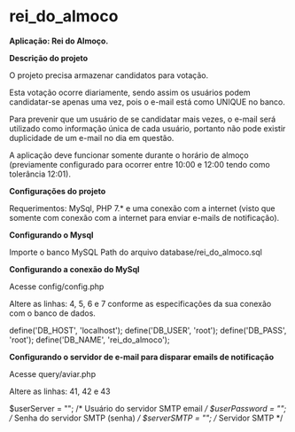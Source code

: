 # rei_do_almoco

<b>Aplicação: Rei do Almoço.</b>

<b>Descrição do projeto</b>

O projeto precisa armazenar candidatos para votação. 

Esta votação ocorre diariamente, sendo assim os usuários podem candidatar-se apenas uma vez, pois o e-mail está como UNIQUE no banco.

Para prevenir que um usuário de se candidatar mais vezes, o e-mail será utilizado como informação única de cada usuário, portanto não pode existir duplicidade de um e-mail no dia em questão.

A aplicação deve funcionar somente durante o horário de almoço (previamente configurado para ocorrer entre 10:00 e 12:00 tendo como tolerância 12:01).

<b>Configurações do projeto</b>

Requerimentos: MySql, PHP 7.* e uma conexão com a internet (visto que somente com conexão com a internet para enviar e-mails de notificação).

<b>Configurando o Mysql</b>

Importe o banco MySQL
Path do arquivo database/rei_do_almoco.sql

<b>Configurando a conexão do MySql</b>

Acesse config/config.php

Altere as linhas: 4, 5, 6 e 7 conforme as especificações da sua conexão com o banco de dados.

define('DB_HOST', 'localhost');
define('DB_USER', 'root');
define('DB_PASS', 'root');
define('DB_NAME', 'rei_do_almoco');

<b>Configurando o servidor de e-mail para disparar emails de notificação</b>

Acesse query/aviar.php

Altere as linhas: 41, 42 e 43

$userServer = ""; /* Usuário do servidor SMTP email */
$userPassword = ""; /* Senha do servidor SMTP (senha) */
$serverSMTP = ""; /* Servidor SMTP */
